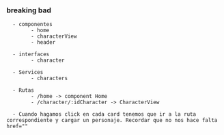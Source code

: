 ### breaking bad

      - componentes
            - home
            - characterView
            - header

      - interfaces
            - character

      - Services
            - characters

      - Rutas
            - /home -> component Home
            - /character/:idCharacter -> CharacterView

      - Cuando hagamos click en cada card tenemos que ir a la ruta correspondiente y cargar un personaje. Recordar que no nos hace falta href=""
